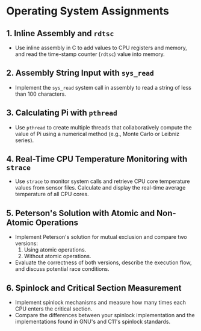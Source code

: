# Operating System Assignments

## 1. **Inline Assembly and `rdtsc`**
   - Use inline assembly in C to add values to CPU registers and memory, and read the time-stamp counter (`rdtsc`) value into memory.

## 2. **Assembly String Input with `sys_read`**
   - Implement the `sys_read` system call in assembly to read a string of less than 100 characters.

## 3. **Calculating Pi with `pthread`**
   - Use `pthread` to create multiple threads that collaboratively compute the value of Pi using a numerical method (e.g., Monte Carlo or Leibniz series).

## 4. **Real-Time CPU Temperature Monitoring with `strace`**
   - Use `strace` to monitor system calls and retrieve CPU core temperature values from sensor files. Calculate and display the real-time average temperature of all CPU cores.

## 5. **Peterson's Solution with Atomic and Non-Atomic Operations**
   - Implement Peterson's solution for mutual exclusion and compare two versions:
     1. Using atomic operations.
     2. Without atomic operations.
   - Evaluate the correctness of both versions, describe the execution flow, and discuss potential race conditions.

## 6. **Spinlock and Critical Section Measurement**
   - Implement spinlock mechanisms and measure how many times each CPU enters the critical section.
   - Compare the differences between your spinlock implementation and the implementations found in GNU's and C11's spinlock standards.
